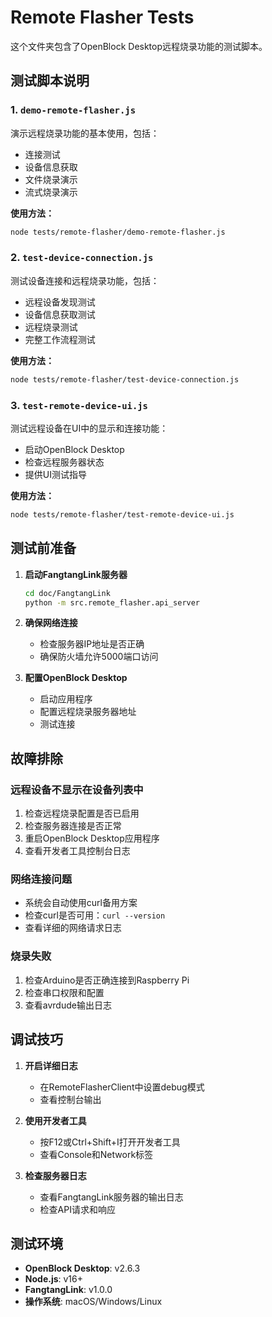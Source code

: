 # Remote Flasher Tests

这个文件夹包含了OpenBlock Desktop远程烧录功能的测试脚本。

## 测试脚本说明

### 1. `demo-remote-flasher.js`
演示远程烧录功能的基本使用，包括：
- 连接测试
- 设备信息获取
- 文件烧录演示
- 流式烧录演示

**使用方法：**
```bash
node tests/remote-flasher/demo-remote-flasher.js
```

### 2. `test-device-connection.js`
测试设备连接和远程烧录功能，包括：
- 远程设备发现测试
- 设备信息获取测试
- 远程烧录测试
- 完整工作流程测试

**使用方法：**
```bash
node tests/remote-flasher/test-device-connection.js
```

### 3. `test-remote-device-ui.js`
测试远程设备在UI中的显示和连接功能：
- 启动OpenBlock Desktop
- 检查远程服务器状态
- 提供UI测试指导

**使用方法：**
```bash
node tests/remote-flasher/test-remote-device-ui.js
```

## 测试前准备

1. **启动FangtangLink服务器**
   ```bash
   cd doc/FangtangLink
   python -m src.remote_flasher.api_server
   ```

2. **确保网络连接**
   - 检查服务器IP地址是否正确
   - 确保防火墙允许5000端口访问

3. **配置OpenBlock Desktop**
   - 启动应用程序
   - 配置远程烧录服务器地址
   - 测试连接

## 故障排除

### 远程设备不显示在设备列表中
1. 检查远程烧录配置是否已启用
2. 检查服务器连接是否正常
3. 重启OpenBlock Desktop应用程序
4. 查看开发者工具控制台日志

### 网络连接问题
- 系统会自动使用curl备用方案
- 检查curl是否可用：`curl --version`
- 查看详细的网络请求日志

### 烧录失败
1. 检查Arduino是否正确连接到Raspberry Pi
2. 检查串口权限和配置
3. 查看avrdude输出日志

## 调试技巧

1. **开启详细日志**
   - 在RemoteFlasherClient中设置debug模式
   - 查看控制台输出

2. **使用开发者工具**
   - 按F12或Ctrl+Shift+I打开开发者工具
   - 查看Console和Network标签

3. **检查服务器日志**
   - 查看FangtangLink服务器的输出日志
   - 检查API请求和响应

## 测试环境

- **OpenBlock Desktop**: v2.6.3
- **Node.js**: v16+
- **FangtangLink**: v1.0.0
- **操作系统**: macOS/Windows/Linux
